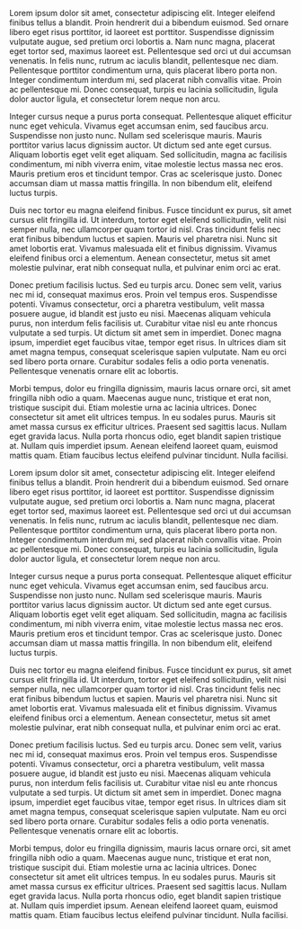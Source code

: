Lorem ipsum dolor sit amet, consectetur adipiscing elit. Integer eleifend finibus tellus a blandit. Proin hendrerit dui a bibendum euismod. Sed ornare libero eget risus porttitor, id laoreet est porttitor. Suspendisse dignissim vulputate augue, sed pretium orci lobortis a. Nam nunc magna, placerat eget tortor sed, maximus laoreet est. Pellentesque sed orci ut dui accumsan venenatis. In felis nunc, rutrum ac iaculis blandit, pellentesque nec diam. Pellentesque porttitor condimentum urna, quis placerat libero porta non. Integer condimentum interdum mi, sed placerat nibh convallis vitae. Proin ac pellentesque mi. Donec consequat, turpis eu lacinia sollicitudin, ligula dolor auctor ligula, et consectetur lorem neque non arcu.

Integer cursus neque a purus porta consequat. Pellentesque aliquet efficitur nunc eget vehicula. Vivamus eget accumsan enim, sed faucibus arcu. Suspendisse non justo nunc. Nullam sed scelerisque mauris. Mauris porttitor varius lacus dignissim auctor. Ut dictum sed ante eget cursus. Aliquam lobortis eget velit eget aliquam. Sed sollicitudin, magna ac facilisis condimentum, mi nibh viverra enim, vitae molestie lectus massa nec eros. Mauris pretium eros et tincidunt tempor. Cras ac scelerisque justo. Donec accumsan diam ut massa mattis fringilla. In non bibendum elit, eleifend luctus turpis.

Duis nec tortor eu magna eleifend finibus. Fusce tincidunt ex purus, sit amet cursus elit fringilla id. Ut interdum, tortor eget eleifend sollicitudin, velit nisi semper nulla, nec ullamcorper quam tortor id nisl. Cras tincidunt felis nec erat finibus bibendum luctus et sapien. Mauris vel pharetra nisi. Nunc sit amet lobortis erat. Vivamus malesuada elit et finibus dignissim. Vivamus eleifend finibus orci a elementum. Aenean consectetur, metus sit amet molestie pulvinar, erat nibh consequat nulla, et pulvinar enim orci ac erat.

Donec pretium facilisis luctus. Sed eu turpis arcu. Donec sem velit, varius nec mi id, consequat maximus eros. Proin vel tempus eros. Suspendisse potenti. Vivamus consectetur, orci a pharetra vestibulum, velit massa posuere augue, id blandit est justo eu nisi. Maecenas aliquam vehicula purus, non interdum felis facilisis ut. Curabitur vitae nisl eu ante rhoncus vulputate a sed turpis. Ut dictum sit amet sem in imperdiet. Donec magna ipsum, imperdiet eget faucibus vitae, tempor eget risus. In ultrices diam sit amet magna tempus, consequat scelerisque sapien vulputate. Nam eu orci sed libero porta ornare. Curabitur sodales felis a odio porta venenatis. Pellentesque venenatis ornare elit ac lobortis.

Morbi tempus, dolor eu fringilla dignissim, mauris lacus ornare orci, sit amet fringilla nibh odio a quam. Maecenas augue nunc, tristique et erat non, tristique suscipit dui. Etiam molestie urna ac lacinia ultrices. Donec consectetur sit amet elit ultrices tempus. In eu sodales purus. Mauris sit amet massa cursus ex efficitur ultrices. Praesent sed sagittis lacus. Nullam eget gravida lacus. Nulla porta rhoncus odio, eget blandit sapien tristique at. Nullam quis imperdiet ipsum. Aenean eleifend laoreet quam, euismod mattis quam. Etiam faucibus lectus eleifend pulvinar tincidunt. Nulla facilisi.

Lorem ipsum dolor sit amet, consectetur adipiscing elit. Integer eleifend finibus tellus a blandit. Proin hendrerit dui a bibendum euismod. Sed ornare libero eget risus porttitor, id laoreet est porttitor. Suspendisse dignissim vulputate augue, sed pretium orci lobortis a. Nam nunc magna, placerat eget tortor sed, maximus laoreet est. Pellentesque sed orci ut dui accumsan venenatis. In felis nunc, rutrum ac iaculis blandit, pellentesque nec diam. Pellentesque porttitor condimentum urna, quis placerat libero porta non. Integer condimentum interdum mi, sed placerat nibh convallis vitae. Proin ac pellentesque mi. Donec consequat, turpis eu lacinia sollicitudin, ligula dolor auctor ligula, et consectetur lorem neque non arcu.

Integer cursus neque a purus porta consequat. Pellentesque aliquet efficitur nunc eget vehicula. Vivamus eget accumsan enim, sed faucibus arcu. Suspendisse non justo nunc. Nullam sed scelerisque mauris. Mauris porttitor varius lacus dignissim auctor. Ut dictum sed ante eget cursus. Aliquam lobortis eget velit eget aliquam. Sed sollicitudin, magna ac facilisis condimentum, mi nibh viverra enim, vitae molestie lectus massa nec eros. Mauris pretium eros et tincidunt tempor. Cras ac scelerisque justo. Donec accumsan diam ut massa mattis fringilla. In non bibendum elit, eleifend luctus turpis.

Duis nec tortor eu magna eleifend finibus. Fusce tincidunt ex purus, sit amet cursus elit fringilla id. Ut interdum, tortor eget eleifend sollicitudin, velit nisi semper nulla, nec ullamcorper quam tortor id nisl. Cras tincidunt felis nec erat finibus bibendum luctus et sapien. Mauris vel pharetra nisi. Nunc sit amet lobortis erat. Vivamus malesuada elit et finibus dignissim. Vivamus eleifend finibus orci a elementum. Aenean consectetur, metus sit amet molestie pulvinar, erat nibh consequat nulla, et pulvinar enim orci ac erat.

Donec pretium facilisis luctus. Sed eu turpis arcu. Donec sem velit, varius nec mi id, consequat maximus eros. Proin vel tempus eros. Suspendisse potenti. Vivamus consectetur, orci a pharetra vestibulum, velit massa posuere augue, id blandit est justo eu nisi. Maecenas aliquam vehicula purus, non interdum felis facilisis ut. Curabitur vitae nisl eu ante rhoncus vulputate a sed turpis. Ut dictum sit amet sem in imperdiet. Donec magna ipsum, imperdiet eget faucibus vitae, tempor eget risus. In ultrices diam sit amet magna tempus, consequat scelerisque sapien vulputate. Nam eu orci sed libero porta ornare. Curabitur sodales felis a odio porta venenatis. Pellentesque venenatis ornare elit ac lobortis.

Morbi tempus, dolor eu fringilla dignissim, mauris lacus ornare orci, sit amet fringilla nibh odio a quam. Maecenas augue nunc, tristique et erat non, tristique suscipit dui. Etiam molestie urna ac lacinia ultrices. Donec consectetur sit amet elit ultrices tempus. In eu sodales purus. Mauris sit amet massa cursus ex efficitur ultrices. Praesent sed sagittis lacus. Nullam eget gravida lacus. Nulla porta rhoncus odio, eget blandit sapien tristique at. Nullam quis imperdiet ipsum. Aenean eleifend laoreet quam, euismod mattis quam. Etiam faucibus lectus eleifend pulvinar tincidunt. Nulla facilisi.